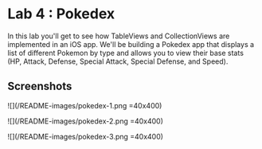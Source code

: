 # Lab 4 : Pokedex #

In this lab you'll get to see how TableViews and CollectionViews are implemented in an iOS app. We'll be building a  Pokedex app that displays a list of different Pokemon by type and allows you to view their base stats (HP, Attack, Defense, Special Attack, Special Defense, and Speed).

## Screenshots ##

![](/README-images/pokedex-1.png =40x400)

![](/README-images/pokedex-2.png =40x400)

![](/README-images/pokedex-3.png =40x400)
